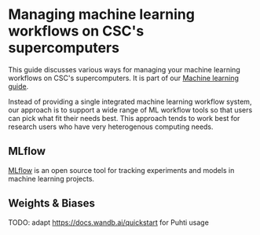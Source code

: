 # Managing machine learning workflows on CSC's supercomputers

This guide discusses various ways for managing your machine learning
workflows on CSC's supercomputers. It is part of our [Machine learning
guide](ml-guide.md).


Instead of providing a single integrated machine learning workflow
system, our approach is to support a wide range of ML workflow tools
so that users can pick what fit their needs best. This approach tends
to work best for research users who have very heterogenous computing
needs.

## MLflow

[MLflow][MLflow] is an open source tool for tracking experiments and
models in machine learning projects.


## Weights & Biases

TODO: adapt https://docs.wandb.ai/quickstart for Puhti usage




[MLflow]: https://www.mlflow.org/
